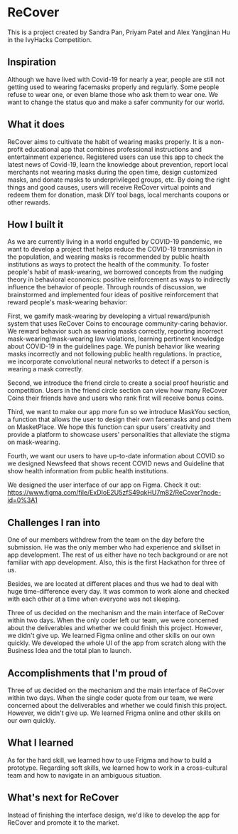 # ReCover
This is a project created by Sandra Pan, Priyam Patel and Alex Yangjinan Hu in the IvyHacks Competition. 

## Inspiration
Although we have lived with Covid-19 for nearly a year, people are still not getting used to wearing facemasks properly and regularly. Some people refuse to wear one, or even blame those who ask them to wear one. We want to change the status quo and make a safer community for our world.

## What it does
ReCover aims to cultivate the habit of wearing masks properly. It is a non-profit educational app that combines professional instructions and entertainment experience. Registered users can use this app to check the latest news of Covid-19, learn the knowledge about prevention, report local merchants not wearing masks during the open time, design customized masks, and donate masks to underprivileged groups, etc. By doing the right things and good causes, users will receive ReCover virtual points and redeem them for donation, mask DIY tool bags, local merchants coupons or other rewards.


## How I built it
As we are currently living in a world engulfed by COVID-19 pandemic, we want to develop a project that helps reduce the COVID-19 transmission in the population, and wearing masks is recommended by public health institutions as ways to protect the health of the community. To foster people's habit of mask-wearing, we borrowed concepts from the nudging theory in behavioral economics: positive reinforcement as ways to indirectly influence the behavior of people. Through rounds of discussion, we brainstormed and implemented four ideas of positive reinforcement that reward people's mask-wearing behavior:

First, we gamify mask-wearing by developing a virtual reward/punish system that uses ReCover Coins to encourage community-caring behavior. We reward behavior such as wearing masks correctly, reporting incorrect mask-wearing/mask-wearing law violations, learning pertinent knowledge about COVID-19 in the guidelines page. We punish behavior like wearing masks incorrectly and not following public health regulations. In practice, we incorporate convolutional neural networks to detect if a person is wearing a mask correctly.

Second, we introduce the friend circle to create a social proof heuristic and competition. Users in the friend circle section can view how many ReCover Coins their friends have and users who rank first will receive bonus coins.

Third, we want to make our app more fun so we introduce MaskYou section, a function that allows the user to design their own facemasks and post them on MasketPlace. We hope this function can spur users' creativity and provide a platform to showcase users' personalities that alleviate the stigma on mask-wearing.

Fourth, we want our users to have up-to-date information about COVID so we designed Newsfeed that shows recent COVID news and Guideline that show health information from public health institutions.

We designed the user interface of our app on Figma. Check it out: https://www.figma.com/file/ExDIoE2U5zfS49qkHU7m82/ReCover?node-id=0%3A1
## Challenges I ran into
One of our members withdrew from the team on the day before the submission. He was the only member who had experience and skillset in app development. The rest of us either have no tech background or are not familiar with app development. Also, this is the first Hackathon for three of us.

Besides, we are located at different places and thus we had to deal with huge time-difference every day. It was common to work alone and checked with each other at a time when everyone was not sleeping.

Three of us decided on the mechanism and the main interface of ReCover within two days. When the only coder left our team, we were concerned about the deliverables and whether we could finish this project. However, we didn't give up. We learned Figma online and other skills on our own quickly. We developed the whole UI of the app from scratch along with the Business Idea and the total plan to launch.

## Accomplishments that I'm proud of
Three of us decided on the mechanism and the main interface of ReCover within two days. When the single coder quote from our team, we were concerned about the deliverables and whether we could finish this project. However, we didn't give up. We learned Frigma online and other skills on our own quickly.

## What I learned
As for the hard skill, we learned how to use Frigma and how to build a prototype. Regarding soft skills, we learned how to work in a cross-cultural team and how to navigate in an ambiguous situation.

## What's next for ReCover
Instead of finishing the interface design, we'd like to develop the app for ReCover and promote it to the market.
